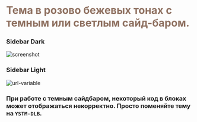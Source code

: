 
# <span style="color: #8F7161;">Тема в розово бежевых тонах с темным или светлым сайд-баром.

[url-variable]: https://img.a374.ru/vsce-theme.png

### Sidebar Dark

![screenshot](https://img.a374.ru/vsce-theme-db.jpeg)


### Sidebar Light

![url-variable](https://img.a374.ru/vsce-theme-lb.jpeg)

### При работе с темным сайдбаром, некоторый код в блоках может отображаться некорректно. Просто поменяйте тему на `YSTM-DLB`.